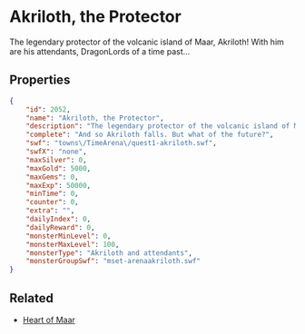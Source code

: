 # Akriloth, the Protector

The legendary protector of the volcanic island of Maar, Akriloth! With him are his attendants, DragonLords of a time past...

## Properties

```json
{
    "id": 2052,
    "name": "Akriloth, the Protector",
    "description": "The legendary protector of the volcanic island of Maar, Akriloth! With him are his attendants, DragonLords of a time past...",
    "complete": "And so Akriloth falls. But what of the future?",
    "swf": "towns\/TimeArena\/quest1-akriloth.swf",
    "swfX": "none",
    "maxSilver": 0,
    "maxGold": 5000,
    "maxGems": 0,
    "maxExp": 50000,
    "minTime": 0,
    "counter": 0,
    "extra": "",
    "dailyIndex": 0,
    "dailyReward": 0,
    "monsterMinLevel": 0,
    "monsterMaxLevel": 100,
    "monsterType": "Akriloth and attendants",
    "monsterGroupSwf": "mset-arenaakriloth.swf"
}
```

## Related

- [Heart of Maar](../items/21576-heart-of-maar.md)

